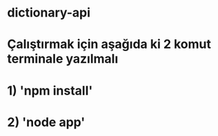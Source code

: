 # dictionary-api

# Çalıştırmak için aşağıda ki 2 komut terminale yazılmalı

# 1) 'npm install'
# 2) 'node app'


